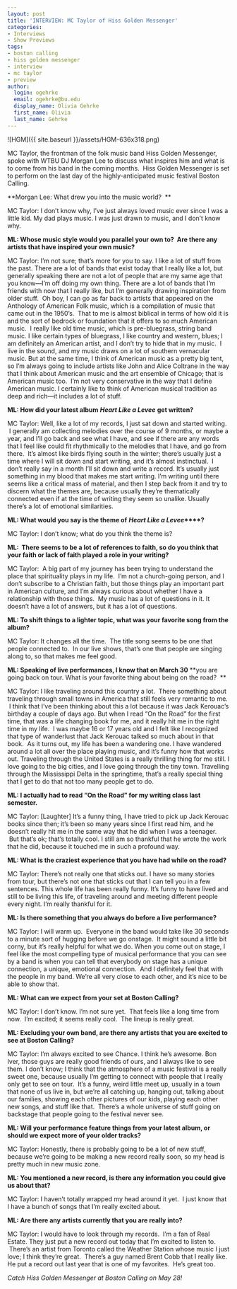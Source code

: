 ```yaml
---
layout: post
title: 'INTERVIEW: MC Taylor of Hiss Golden Messenger'
categories:
- Interviews
- Show Previews
tags:
- boston calling
- hiss golden messenger
- interview
- mc taylor
- preview
author:
  login: ogehrke
  email: ogehrke@bu.edu
  display_name: Olivia Gehrke
  first_name: Olivia
  last_name: Gehrke
---
```

![HGM]({{ site.baseurl }}/assets/HGM-636x318.png)

MC Taylor, the frontman of the folk music band Hiss Golden Messenger, spoke with WTBU DJ Morgan Lee to discuss what inspires him and what is to come from his band in the coming months.  Hiss Golden Messenger is set to perform on the last day of the highly-anticipated music festival Boston Calling.  

**Morgan Lee: What drew you into the music world?  **

MC Taylor: I don’t know why, I’ve just always loved music ever since I was a little kid. My dad plays music. I was just drawn to music, and I don’t know why.

**ML: Whose music style would you parallel your own to?  Are there any artists that have inspired your own music?**

MC Taylor: I’m not sure; that’s more for you to say. I like a lot of stuff from the past. There are a lot of bands that exist today that I really like a lot, but generally speaking there are not a lot of people that are my same age that you know—I’m off doing my own thing. There are a lot of bands that I’m friends with now that I really like, but I’m generally drawing inspiration from older stuff.  Oh boy, I can go as far back to artists that appeared on the Anthology of American Folk music, which is a compilation of music that came out in the 1950’s.  That to me is almost biblical in terms of how old it is and the sort of bedrock or foundation that it offers to so much American music.  I really like old time music, which is pre-bluegrass, string band music. I like certain types of bluegrass, I like country and western, blues; I am definitely an American artist, and I don’t try to hide that in my music.  I live in the sound, and my music draws on a lot of southern vernacular music. But at the same time, I think of American music as a pretty big tent, so I’m always going to include artists like John and Alice Coltrane in the way that I think about American music and the art ensemble of Chicago; that is American music too.  I’m not very conservative in the way that I define American music. I certainly like to think of American musical tradition as deep and rich—it includes a lot of stuff.

**ML: How did your latest album** **_Heart Like a Levee_** **get written?**

MC Taylor: Well, like a lot of my records, I just sat down and started writing.  I generally am collecting melodies over the course of 9 months, or maybe a year, and I’ll go back and see what I have, and see if there are any words that I feel like could fit rhythmically to the melodies that I have, and go from there.  It’s almost like birds flying south in the winter; there’s usually just a time where I will sit down and start writing, and it’s almost instinctual.  I don’t really say in a month I’ll sit down and write a record. It’s usually just something in my blood that makes me start writing. I’m writing until there seems like a critical mass of material, and then I step back from it and try to discern what the themes are, because usually they’re thematically connected even if at the time of writing they seem so unalike. Usually there’s a lot of emotional similarities.

**ML: What would you say is the theme of** **_Heart Like a Levee_****?**

MC Taylor: I don’t know; what do you think the theme is?

**ML:  There seems to be a lot of references to faith, so do you think that your faith or lack of faith played a role in your writing?**

MC Taylor:  A big part of my journey has been trying to understand the place that spirituality plays in my life.  I’m not a church-going person, and I don’t subscribe to a Christian faith, but those things play an important part in American culture, and I’m always curious about whether I have a relationship with those things.  My music has a lot of questions in it. It doesn’t have a lot of answers, but it has a lot of questions.

**ML: To shift things to a lighter topic, what was your favorite song from the album?**

MC Taylor: It changes all the time.  The title song seems to be one that people connected to.  In our live shows, that’s one that people are singing along to, so that makes me feel good.

**ML: Speaking of live performances, I know that on March 30** **you are going back on tour. What is your favorite thing about being on the road?  **

MC Taylor: I like traveling around this country a lot.  There something about traveling through small towns in America that still feels very romantic to me.  I think that I’ve been thinking about this a lot because it was Jack Kerouac’s birthday a couple of days ago. But when I read “On the Road” for the first time, that was a life changing book for me, and it really hit me in the right time in my life.  I was maybe 16 or 17 years old and I felt like I recognized that type of wanderlust that Jack Kerouac talked so much about in that book.  As it turns out, my life has been a wandering one. I have wandered around a lot all over the place playing music, and it’s funny how that works out. Traveling through the United States is a really thrilling thing for me still. I love going to the big cities, and I love going through the tiny town. Travelling through the Mississippi Delta in the springtime, that’s a really special thing that I get to do that not too many people get to do.

**ML: I actually had to read “On the Road” for my writing class last semester.**

MC Taylor: \[Laughter\] It’s a funny thing, I have tried to pick up Jack Kerouac books since then; it’s been so many years since I first read him, and he doesn’t really hit me in the same way that he did when I was a teenager.  But that’s ok; that’s totally cool. I still am so thankful that he wrote the work that he did, because it touched me in such a profound way.

**ML: What is the craziest experience that you have had while on the road?**

MC Taylor: There’s not really one that sticks out. I have so many stories from tour, but there’s not one that sticks out that I can tell you in a few sentences. This whole life has been really funny. It’s funny to have lived and still to be living this life, of traveling around and meeting different people every night. I’m really thankful for it.

**ML: Is there something that you always do before a live performance?**

MC Taylor: I will warm up.  Everyone in the band would take like 30 seconds to a minute sort of hugging before we go onstage.  It might sound a little bit corny, but it’s really helpful for what we do. When you come out on stage, I feel like the most compelling type of musical performance that you can see by a band is when you can tell that everybody on stage has a unique connection, a unique, emotional connection.  And I definitely feel that with the people in my band. We’re all very close to each other, and it’s nice to be able to show that.

**ML: What can we expect from your set at Boston Calling?**

MC Taylor: I don’t know. I’m not sure yet.  That feels like a long time from now.  I’m excited; it seems really cool.  The lineup is really great.

**ML: Excluding your own band, are there any artists that you are excited to see at Boston Calling?**

MC Taylor: I’m always excited to see Chance. I think he’s awesome. Bon Iver, those guys are really good friends of ours, and I always like to see them. I don’t know; I think that the atmosphere of a music festival is a really sweet one, because usually I’m getting to connect with people that I really only get to see on tour.  It’s a funny, weird little meet up, usually in a town that none of us live in, but we’re all catching up, hanging out, talking about our families, showing each other pictures of our kids, playing each other new songs, and stuff like that.  There’s a whole universe of stuff going on backstage that people going to the festival never see.

**ML: Will your performance feature things from your latest album, or should we expect more of your older tracks?**

MC Taylor: Honestly, there is probably going to be a lot of new stuff, because we’re going to be making a new record really soon, so my head is pretty much in new music zone.

**ML: You mentioned a new record, is there any information you could give us about that?**

MC Taylor: I haven’t totally wrapped my head around it yet.  I just know that I have a bunch of songs that I’m really excited about.

**ML: Are there any artists currently that you are really into?**

MC Taylor: I would have to look through my records.  I’m a fan of Real Estate. They just put a new record out today that I’m excited to listen to.  There’s an artist from Toronto called the Weather Station whose music I just love; I think they’re great.  There’s a guy named Brent Cobb that I really like. He put a record out last year that is one of my favorites.  He’s great too.

_Catch Hiss Golden Messenger at Boston Calling on May 28!_